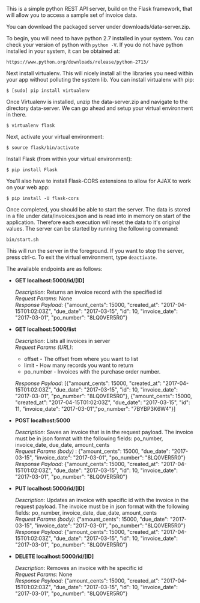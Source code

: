 This is a simple python REST API server, build on the Flask framework, that will allow you to access a sample set of invoice data.

You can download the packaged server under downloads/data-server.zip.

To begin, you will need to have python 2.7 installed in your system. You can check your version of python with `python -V`. If you do not have python installed in your system, it can be obtained at:

  `https://www.python.org/downloads/release/python-2713/`

Next install virtualenv. This will nicely install all the libraries you need within your app without polluting the system lib. You can install virtualenv with pip:

  `$ [sudo] pip install virtualenv`

Once Virtualenv is installed, unzip the data-server.zip and navigate to the directory data-server.  We can go ahead and setup your virtual environment in there.

  `$ virtualenv flask`

Next, activate your virtual environment:

  `$ source flask/bin/activate`

Install Flask (from within your virtual environment):

  `$ pip install Flask`

You'll also have to install Flask-CORS extensions to allow for AJAX to work on your web app:

  `$ pip install -U flask-cors`

Once completed, you should be able to start the server.  The data is stored in a file under data/invoices.json and is read into in memory on start of the application. Therefore each execution
will reset the data to it's original values.  The server can be started by running the following command:

  `bin/start.sh`

This will run the server in the foreground.  If you want to stop the server, press ctrl-c. To exit the virtual environment, type `deactivate`.

The available endpoints are as follows:

* **GET localhost:5000/id/[ID]**

   *Description*: Returns an invoice record with the specified id  
   *Request Params*: None  
   *Response Payload*: {"amount_cents": 15000, "created_at": "2017-04-15T01:02:03Z", "due_date": "2017-03-15", "id": 10, "invoice_date": "2017-03-01", "po_number": "8LQ0VER5R0"}

* **GET localhost:5000/list**

   *Description*: Lists all invoices in server  
   *Request Params (URL)*:
     * offset - The offset from where you want to list
     * limit - How many records you want to return
     * po_number - Invoices with the purchase order number.  
     
   *Response Payload*: [{"amount_cents": 15000, "created_at": "2017-04-15T01:02:03Z", "due_date": "2017-03-15", "id": 10, "invoice_date": "2017-03-01", "po_number": "8LQ0VER5R0"}, {"amount_cents": 15000, "created_at": "2017-04-15T01:02:03Z", "due_date": "2017-03-15", "id": 11, "invoice_date": "2017-03-01","po_number": "7BYBP3K6W4"}]

* **POST localhost:5000**

   *Description*: Saves an invoice that is in the request payload. The invoice must be in json format with the following fields: po_number, invoice_date, due_date, amount_cents  
   *Request Params (body)* : {"amount_cents": 15000, "due_date": "2017-03-15", "invoice_date": "2017-03-01", "po_number": "8LQ0VER5R0"}  
   *Response Payload*: {"amount_cents": 15000, "created_at": "2017-04-15T01:02:03Z", "due_date": "2017-03-15", "id": 10, "invoice_date": "2017-03-01", "po_number": "8LQ0VER5R0"}

* **PUT localhost:5000/id/[ID]**

   *Description*: Updates an invoice with specific id with the invoice in the request payload. The invoice must be in json format with the following fields: po_number, invoice_date, due_date, amount_cents  
   *Request Params (body)*: {"amount_cents": 15000, "due_date": "2017-03-15", "invoice_date": "2017-03-01", "po_number": "8LQ0VER5R0"}  
   *Response Payload*: {"amount_cents": 15000, "created_at": "2017-04-15T01:02:03Z", "due_date": "2017-03-15", "id": 10, "invoice_date": "2017-03-01", "po_number": "8LQ0VER5R0"}

* **DELETE localhost:5000/id/[ID]**

   *Description*: Removes an invoice with he specific id  
   *Request Params*: None  
   *Response Payload*: {"amount_cents": 15000, "created_at": "2017-04-15T01:02:03Z", "due_date": "2017-03-15", "id": 10, "invoice_date": "2017-03-01", "po_number": "8LQ0VER5R0"}
